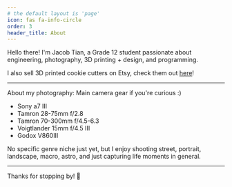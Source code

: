 ```yaml
---
# the default layout is 'page'
icon: fas fa-info-circle
order: 3
header_title: About
---
```


<!-- > Add Markdown syntax content to file `_tabs/about.md`{: .filepath } and it will show up on this page.
{: .prompt-tip } -->

Hello there! I'm Jacob Tian, a Grade 12 student passionate about engineering, photography, 3D printing + design, and programming. 

I also sell 3D printed cookie cutters on Etsy, check them out <a href="https://www.etsy.com/ca/shop/NovelCookies" target="_blank">here</a>!

---
About my photography:
Main camera gear if you're curious :)
- Sony a7 III
- Tamron 28-75mm f/2.8
- Tamron 70-300mm f/4.5-6.3
- Voigtlander 15mm f/4.5 III
- Godox V860III


No specific genre niche just yet, but I enjoy shooting street, portrait, landscape, macro, astro, and just capturing life moments in general.

---

Thanks for stopping by! 📸

